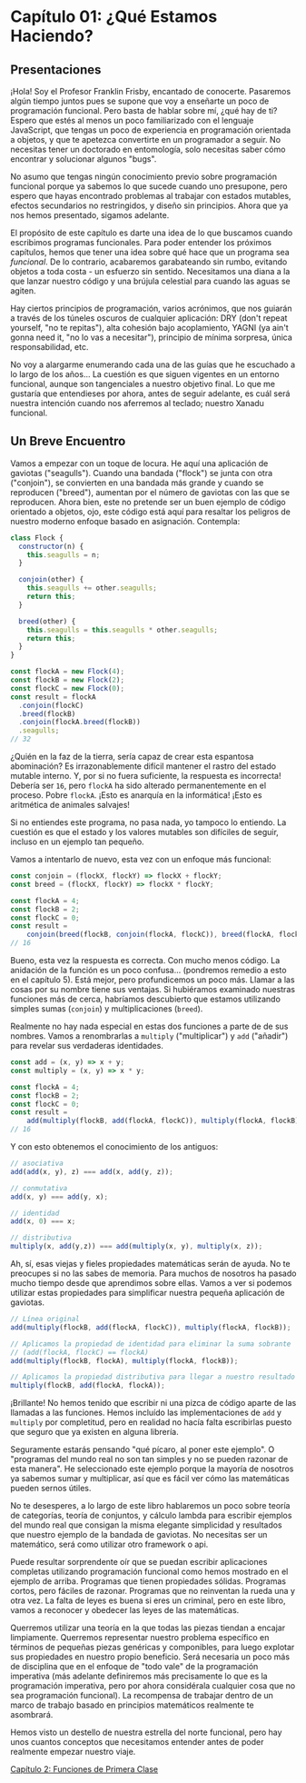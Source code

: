 ﻿# Capítulo 01: ¿Qué Estamos Haciendo?

## Presentaciones

¡Hola! Soy el Profesor Franklin Frisby, encantado de conocerte. Pasaremos algún tiempo juntos pues se supone que voy a enseñarte un poco de programación funcional. Pero basta de hablar sobre mí, ¿qué hay de ti? Espero que estés al menos un poco familiarizado con el lenguaje JavaScript, que tengas un poco de experiencia en programación orientada a objetos, y que te apetezca convertirte en un programador a seguir. No necesitas tener un doctorado en entomología, solo necesitas saber cómo encontrar y solucionar algunos "bugs".

No asumo que tengas ningún conocimiento previo sobre programación funcional porque ya sabemos lo que sucede cuando uno presupone, pero espero que hayas encontrado problemas al trabajar con estados mutables, efectos secundarios no restringidos, y diseño sin principios. Ahora que ya nos hemos presentado, sigamos adelante.

El propósito de este capítulo es darte una idea de lo que buscamos cuando escribimos programas funcionales. Para poder entender los próximos capítulos, hemos que tener una idea sobre qué hace que un programa sea *funcional*. De lo contrario, acabaremos garabateando sin rumbo, evitando objetos a toda costa - un esfuerzo sin sentido. Necesitamos una diana a la que lanzar nuestro código y una brújula celestial para cuando las aguas se agiten.

Hay ciertos principios de programación, varios acrónimos, que nos guiarán a través de los túneles oscuros de cualquier aplicación:  DRY (don't repeat yourself, "no te repitas"), alta cohesión bajo acoplamiento, YAGNI (ya ain't gonna need it, "no lo vas a necesitar"), principio de mínima sorpresa, única responsabilidad, etc.

No voy a alargarme enumerando cada una de las guías que he escuchado a lo largo de los años... La cuestión es que siguen vigentes en un entorno funcional, aunque son tangenciales a nuestro objetivo final.
Lo que me gustaría que entendieses por ahora, antes de seguir adelante, es cuál será nuestra intención cuando nos aferremos al teclado; nuestro Xanadu funcional.

<!--BREAK-->

## Un Breve Encuentro

Vamos a empezar con un toque de locura. He aquí una aplicación de gaviotas ("seagulls"). Cuando una bandada ("flock") se junta con otra ("conjoin"), se convierten en una bandada más grande y cuando se reproducen ("breed"), aumentan por el número de gaviotas con las que se reproducen. Ahora bien, este no pretende ser un buen ejemplo de código orientado a objetos, ojo, este código está aquí para resaltar los peligros de nuestro moderno enfoque basado en asignación. Contempla:

```js
class Flock {
  constructor(n) {
    this.seagulls = n;
  }

  conjoin(other) {
    this.seagulls += other.seagulls;
    return this;
  }

  breed(other) {
    this.seagulls = this.seagulls * other.seagulls;
    return this;
  }
}

const flockA = new Flock(4);
const flockB = new Flock(2);
const flockC = new Flock(0);
const result = flockA
  .conjoin(flockC)
  .breed(flockB)
  .conjoin(flockA.breed(flockB))
  .seagulls;
// 32
```

¿Quién en la faz de la tierra, sería capaz de crear esta espantosa abominación? Es irrazonablemente difícil mantener el rastro del estado mutable interno. Y, por si no fuera suficiente, la respuesta es incorrecta! Debería ser `16`, pero `flockA` ha sido alterado permanentemente en el proceso. Pobre `flockA`. ¡Esto es anarquía en la informática! ¡Esto es aritmética de animales salvajes!

Si no entiendes este programa, no pasa nada, yo tampoco lo entiendo. La cuestión es que el estado y los valores mutables son difíciles de seguir, incluso en un ejemplo tan pequeño.

Vamos a intentarlo de nuevo, esta vez con un enfoque más funcional:

```js
const conjoin = (flockX, flockY) => flockX + flockY;
const breed = (flockX, flockY) => flockX * flockY;

const flockA = 4;
const flockB = 2;
const flockC = 0;
const result =
    conjoin(breed(flockB, conjoin(flockA, flockC)), breed(flockA, flockB));
// 16
```

Bueno, esta vez la respuesta es correcta. Con mucho menos código. La anidación de la función es un poco confusa... (pondremos remedio a esto en el capítulo 5). Está mejor, pero profundicemos un poco más. Llamar a las cosas por su nombre tiene sus ventajas. Si hubiéramos examinado nuestras funciones más de cerca, habríamos descubierto que estamos utilizando simples sumas (`conjoin`) y multiplicaciones (`breed`).

Realmente no hay nada especial en estas dos funciones a parte de de sus nombres. Vamos a renombrarlas a `multiply` ("multiplicar") y `add` ("añadir") para revelar sus verdaderas identidades.

```js
const add = (x, y) => x + y;
const multiply = (x, y) => x * y;

const flockA = 4;
const flockB = 2;
const flockC = 0;
const result =
    add(multiply(flockB, add(flockA, flockC)), multiply(flockA, flockB));
// 16
```
Y con esto obtenemos el conocimiento de los antiguos:

```js
// asociativa
add(add(x, y), z) === add(x, add(y, z));

// conmutativa
add(x, y) === add(y, x);

// identidad
add(x, 0) === x;

// distributiva
multiply(x, add(y,z)) === add(multiply(x, y), multiply(x, z));
```

Ah, sí, esas viejas y fieles propiedades matemáticas serán de ayuda. No te preocupes si no las sabes de memoria. Para muchos de nosotros ha pasado mucho tiempo desde que aprendimos sobre ellas. Vamos a ver si podemos utilizar estas propiedades para simplificar nuestra pequeña aplicación de gaviotas.

```js
// Línea original
add(multiply(flockB, add(flockA, flockC)), multiply(flockA, flockB));

// Aplicamos la propiedad de identidad para eliminar la suma sobrante
// (add(flockA, flockC) == flockA)
add(multiply(flockB, flockA), multiply(flockA, flockB));

// Aplicamos la propiedad distributiva para llegar a nuestro resultado
multiply(flockB, add(flockA, flockA));
```

¡Brillante! No hemos tenido que escribir ni una pizca de código aparte de las llamadas a las funciones. Hemos incluído las implementaciones de `add` y `multiply` por completitud, pero en realidad no hacía falta escribirlas puesto que seguro que ya existen en alguna librería.

Seguramente estarás pensando "qué pícaro, al poner este ejemplo". O "programas del mundo real no son tan simples y no se pueden razonar de esta manera". He seleccionado este ejemplo porque la mayoría de nosotros ya sabemos sumar y multiplicar, así que es fácil ver cómo las matemáticas pueden sernos útiles.

No te desesperes, a lo largo de este libro hablaremos un poco sobre teoría de categorías, teoría de conjuntos, y cálculo lambda para escribir ejemplos del mundo real que consigan la misma elegante simplicidad y resultados que nuestro ejemplo de la bandada de gaviotas. No necesitas ser un matemático, será como utilizar otro framework o api.

Puede resultar sorprendente oír que se puedan escribir aplicaciones completas utilizando programación funcional como hemos mostrado en el ejemplo de arriba. Programas que tienen propiedades sólidas. Programas cortos, pero fáciles de razonar. Programas que no reinventan la rueda una y otra vez. La falta de leyes es buena si eres un criminal, pero en este libro, vamos a reconocer y obedecer las leyes de las matemáticas.

Querremos utilizar una teoría en la que todas las piezas tiendan a encajar limpiamente. Querremos representar nuestro problema específico en términos de pequeñas piezas genéricas y componibles, para luego explotar sus propiedades en nuestro propio beneficio. Será necesaria un poco más de disciplina que en el enfoque de "todo vale" de la programación imperativa (más adelante definiremos más precisamente lo que es la programación imperativa, pero por ahora considérala cualquier cosa que no sea programación funcional). La recompensa  de trabajar dentro de un marco de trabajo basado en principios matemáticos realmente te asombrará.

Hemos visto un destello de nuestra estrella del norte funcional, pero hay unos cuantos conceptos que necesitamos entender antes de poder realmente empezar nuestro viaje.

[Capítulo 2: Funciones de Primera Clase](ch02-es.md)
